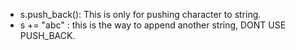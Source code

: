 
- s.push_back():
  This is only for pushing character to string.
- s += "abc" : 
  this is the way to append another string, DONT USE PUSH_BACK.